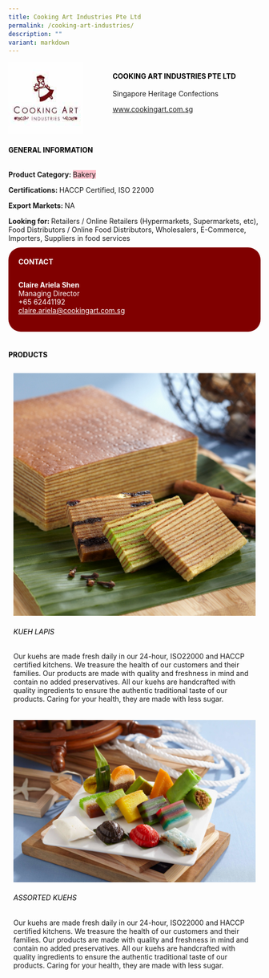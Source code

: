 ```yaml
---
title: Cooking Art Industries Pte Ltd
permalink: /cooking-art-industries/
description: ""
variant: markdown
---
```

<div class="flex-paragraph"> 
<p style="text-transform: uppercase">
</p>
</div> 
<div class="flex-container" style="display: flex; flex-wrap: wrap;"> 
<div class="card sgds" style="flex: 1 1 40%; display: block;">
<img src="/images/cooking_art_logo.jpg">
</div> 
<div class="card-sgds" style="flex: 1 1 58%; display: block; margin-left: 3px"> 
<h4 style="text-transform: uppercase; color: black;">
<b>Cooking Art Industries Pte Ltd
</b>
</h4> 
<p>Singapore Heritage Confections
</p> 
<p>
<a href="https://www.cookingart.com.sg" target="_blank">www.cookingart.com.sg
</a>
</p> 
</div> 
</div> 
<h4 style="text-transform: uppercase; color: black;">
<b>General Information
</b>
</h4> 
<div class="flex-container" style="display: flex; flex-wrap: wrap;"> 
<div class="card sgds" style="flex: 1 1 65%; display: block; align-self: stretch"> 
<div class="flex-paragraph"> 
<p>
<b>Product Category: 
</b>
<span style="background-color: pink; border-radius: 10 px;">Bakery
</span>
</p> 
<p>
<b>Certifications: 
</b> HACCP Certified, ISO 22000
</p> 
<p>
<b>Export Markets: 
</b>NA
</p> 
<p style="margin-bottom: 10px;">
<b>Looking for: 
</b>Retailers / Online Retailers (Hypermarkets, Supermarkets, etc), Food Distributors / Online Food Distributors, Wholesalers, E-Commerce, Importers, Suppliers in food services
</p> 
</div> 
</div> 
<div class="card sgds" style="flex: 1 1 35%; padding: 10px; display: block; background-color: maroon; border-radius: 25px; align-self: center;"> 
<h4 style="color: white; margin-top: 10px; margin-left: 10px;">CONTACT
</h4> 
<div class="flex-paragraph"> 
<p style="padding: 10px; color: white;">
<b>Claire Ariela Shen
</b>
<br>Managing Director
<br>+65 62441192
<br>
<a href="mailto:claire.ariela@cookingart.com.sg" style="color: white;">claire.ariela@cookingart.com.sg
</a>
</p> 
</div> 
</div> 
</div> 
<br> 
<h4 style="text-transform: uppercase; color: black;">
<b>products
</b>
</h4> 
<div style="display: flex; flex-wrap: wrap;"> 
<div class="card sgds" style="flex: 1 1 47%; margin: 10px; display: block;"> 
<div class="flex-image" style="display: block;">
<img src="/images/cooking_art_product1.png">
</div> 
<div class="flex-paragraph"> 
<h6 style="text-transform: uppercase; color: black;">Kueh Lapis
</h6> 
<p>Our kuehs are made fresh daily in our 24-hour, ISO22000 and HACCP certified kitchens. We treasure the health of our customers and their families. Our products are made with quality and freshness in mind and contain no added preservatives. All our kuehs are handcrafted with quality ingredients to ensure the authentic traditional taste of our products. Caring for your health, they are made with less sugar.
</p>
</div> 
</div> 
<div class="card sgds" style="flex: 1 1 47%; margin: 10px; display: block;"> 
<div class="flex-image" style="display: block;">
<img src="/images/cooking_art_product2.jpg">
</div> 
<div class="flex-paragraph"> 
<h6 style="text-transform: uppercase; color: black;"> Assorted Kuehs
</h6> 
<p>Our kuehs are made fresh daily in our 24-hour, ISO22000 and HACCP certified kitchens. We treasure the health of our customers and their families. Our products are made with quality and freshness in mind and contain no added preservatives. All our kuehs are handcrafted with quality ingredients to ensure the authentic traditional taste of our products. Caring for your health, they are made with less sugar.
</p>
</div> 
</div> 
</div>